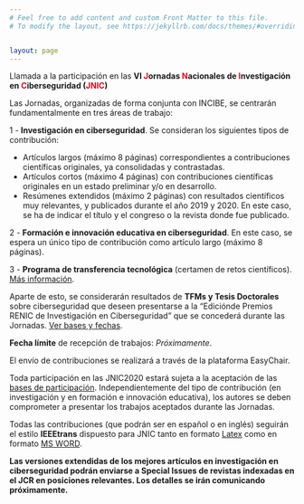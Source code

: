```yaml
---
# Feel free to add content and custom Front Matter to this file.
# To modify the layout, see https://jekyllrb.com/docs/themes/#overriding-theme-defaults   mediante este [enlace](https://easychair.org/conferences/?conf=jnic2019).    


layout: page
---
```

Llamada a la participación en las <b>VI <span style="color:#e3041e">J</span>ornadas <span style="color:#e3041e">N</span>acionales de <span style="color:#e3041e">I</span>nvestigación en <span style="color:#e3041e">C</span>iberseguridad (<span style="color:#e3041e">JNIC</span>)</b>

Las Jornadas, organizadas de forma conjunta con INCIBE, se centrarán fundamentalmente en tres áreas de trabajo:

1 - __Investigación en ciberseguridad__. Se consideran los siguientes tipos de contribución:

*  Artículos largos (máximo 8 páginas) correspondientes a contribuciones científicas originales, ya consolidadas y contrastadas.
*  Artículos cortos (máximo 4 páginas) con contribuciones científicas originales en un estado preliminar y/o en desarrollo.
*  Resúmenes extendidos (máximo 2 páginas) con resultados científicos muy relevantes, y publicados durante el año 2019 y 2020. En este caso, se ha de indicar el título y el congreso o la revista donde fue publicado. 

2 - __Formación e innovación educativa en ciberseguridad__. En este caso, se espera un único tipo de contribución como artículo largo (máximo 8 páginas).

3 - __Programa de transferencia tecnológica__ (certamen de retos científicos). [Más información](https://transferencia.jnic.es/edicion-2019-20).
 
Aparte de esto, se considerarán resultados de __TFMs y Tesis Doctorales__ sobre ciberseguridad que deseen presentarse a la “Ediciónde Premios RENIC de Investigación en Ciberseguridad” que se concederá durante las Jornadas. [Ver bases y fechas](https://www.renic.es/es/convocados-los-premios-de-investigacion-en-ciberseguridad-2020).

__Fecha límite__ de recepción de trabajos:  _Próximamente_.

El envío de contribuciones se realizará a través de la plataforma EasyChair.
<!-- , mediante este [enlace](https://easychair.org/conferences/?conf=jnic2020). -->

Toda participación en las JNIC2020 estará sujeta a la aceptación de las [bases de participación]({{site.url}}/bases).
Independientemente del tipo de contribución (en investigación y en formación e innovación educativa), los autores se deben comprometer a presentar los trabajos aceptados durante las Jornadas. 

Todas las contribuciones (que podrán ser en español o en inglés) seguirán el estilo __IEEEtrans__ dispuesto para JNIC tanto en formato [Latex]({{site.url}}/assets/jnic2020_trabajos_latex.zip) como en formato [MS WORD]({{site.url}}/assets/jnic2020_trabajos_word.zip).
<!--El tamaño del póster debería ser A0 en formato vertical (841 mm ancho x 1189 mm alto).  -->

__Las versiones extendidas de los mejores artículos en investigación en ciberseguridad podrán enviarse a Special Issues de revistas indexadas en el JCR en posiciones relevantes. Los detalles se irán comunicando próximamente.__

